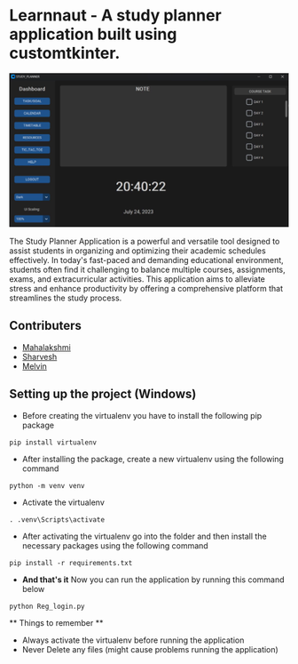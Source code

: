 # Learnnaut - A study planner application built using customtkinter.

![Dashboard](https://github.com/Cybernaut-Official/learnnaut/blob/main/dash.jpg)


The Study Planner Application is a powerful and versatile tool designed to assist students in organizing and optimizing their academic schedules effectively. 
In today's fast-paced and demanding educational environment, students often find it challenging to balance multiple courses, assignments, exams, and extracurricular activities. 
This application aims to alleviate stress and enhance productivity by offering a comprehensive platform that streamlines the study process.

## Contributers
* [Mahalakshmi](https://github.com/MahaLakshmi729)
* [Sharvesh](https://github.com/rsharvesh16)
* [Melvin](https://github.com/TalesOfAnAlpha)


## Setting up the project (Windows)

* Before creating the virtualenv you have to install the following pip package

```
pip install virtualenv
```

* After installing the package, create a new virtualenv using the following command

```
python -m venv venv
```

* Activate the virtualenv

```
. .venv\Scripts\activate
```

* After activating the virtualenv go into the folder and then install the necessary packages using the following command

```
pip install -r requirements.txt
```

* **And that's it** Now you can run the application by running this command below

```
python Reg_login.py
```

** Things to remember **
* Always activate the virtualenv before running the application
* Never Delete any files (might cause problems running the application)

